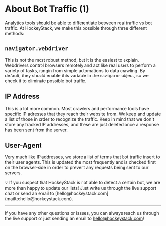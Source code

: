 # About Bot Traffic (1)

Analytics tools should be able to differentiate between real traffic vs bot traffic. At HockeyStack, we make this possible through three different methods:

## `navigator.webdriver`

This is not the most robust method, but it is the easiest to explain. Webdrivers control browsers remotely and act like real users to perform a variety of tasks, rangin from simple automations to data crawling. By default, they should enable this variable in the `navigator` object, so we check it to eliminate possible bot traffic.

## IP Address

This is a lot more common. Most crawlers and performance tools have specific IP adresses that they reach their website from. We keep and update a list of those in order to recognize the traffic. Keep in mind that we don't store any tracked IP addresses, and these are just deleted once a response has been sent from the server.

## User-Agent

Very much like IP addresses, we store a list of terms that bot traffic insert to their user agents. This is updated the most frequently and is checked first on the browser-side in order to prevent any requests being sent to our servers.

<aside>
💡 If you suspect that HockeyStack is not able to detect a certain bot, we are more than happy to update our lists! Just write us through the live support chat or send an email to [hello@hockeystack.com](mailto:hello@hockeystack.com).

</aside>

---

If you have any other questions or issues, you can always reach us through the live support or just sending an email to [hello@hockeystack.com](mailto:hello@hockeystack.com)!